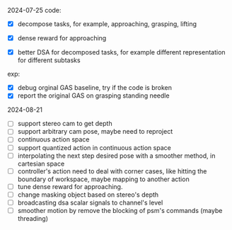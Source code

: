 2024-07-25
code:
- [x] decompose tasks, for example, approaching, grasping, lifting
- [x] dense reward for approaching
- [x] better DSA for decomposed tasks, for example different representation for different subtasks


exp:
- [x] debug orginal GAS baseline, try if the code is broken
- [x] report the original GAS on grasping standing needle

2024-08-21
- [ ] support stereo cam to get depth
- [ ] support arbitrary cam pose, maybe need to reproject
- [ ] continuous action space
- [ ] support quantized action in continuous action space
- [ ] interpolating the next step desired pose with a smoother method, in cartesian space
- [ ] controller's action need to deal with corner cases, like hitting the boundary of workspace, maybe mapping to another action
- [ ] tune dense reward for approaching.
- [ ] change masking object based on stereo's depth
- [ ] broadcasting dsa scalar signals to channel's level
- [ ] smoother motion by remove the blocking of psm's commands (maybe threading)
